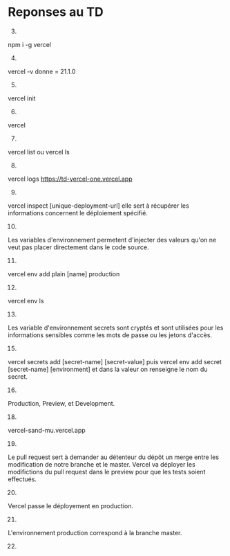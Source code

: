 # Reponses au TD

3.
npm i -g vercel

4.
vercel -v 
donne = 21.1.0

5.
vercel init

6.
vercel

7.
vercel list
ou vercel ls

8.
vercel logs https://td-vercel-one.vercel.app

9.
vercel inspect [unique-deployment-url]
elle sert à récupérer les informations concernent le déploiement spécifié.

10.
Les variables d'environnement permetent d'injecter des valeurs qu'on ne veut pas placer directement dans le code source.

11.
vercel env add plain [name] production

12.
vercel env ls

13.
Les variable d'environnement secrets sont cryptés et sont utilisées pour les informations sensibles comme les mots de passe ou les jetons d'accès.

15.
vercel secrets add [secret-name] [secret-value]
puis
vercel env add secret [secret-name] [environment]
et dans la valeur on renseigne le nom du secret.

16.
Production, Preview, et Development.

18.
vercel-sand-mu.vercel.app

19.
Le pull request sert à demander au détenteur du dépôt un merge entre les modification de notre branche et le master. Vercel va déployer les modifictions du pull request dans le preview pour que les tests soient effectués.

20.
Vercel passe le déployement en production.

21.
L'environnement production correspond à la branche master.

22. 
